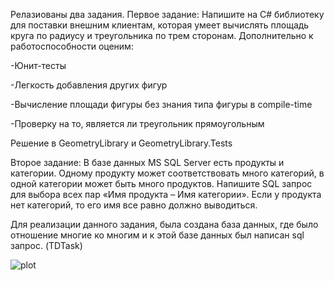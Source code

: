 Релазиованы два задания. 
Первое задание:
Напишите на C# библиотеку для поставки внешним клиентам, которая умеет вычислять площадь круга по радиусу и треугольника по трем сторонам. Дополнительно к работоспособности оценим:

-Юнит-тесты

-Легкость добавления других фигур

-Вычисление площади фигуры без знания типа фигуры в compile-time

-Проверку на то, является ли треугольник прямоугольным 

Решение в GeometryLibrary и GeometryLibrary.Tests

Второе задание: 
В базе данных MS SQL Server есть продукты и категории. 
Одному продукту может соответствовать много категорий, в одной категории может быть много продуктов. 
Напишите SQL запрос для выбора всех пар «Имя продукта – Имя категории». Если у продукта нет категорий, то его имя все равно должно выводиться.

Для реализации данного задания, была создана база данных, где было отношение многие ко многим и к этой базе данных был написан sql запрос. (TDTask)

![plot](./directory/Результат.png)